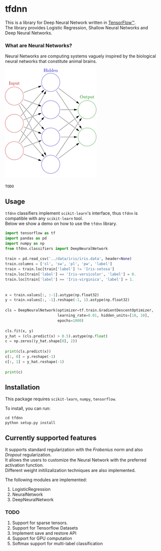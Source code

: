 # tfdnn

This is a library for Deep Neural Network written in [TensorFlow™](https://www.tensorflow.org/).  
The library provides Logistic Regression, Shallow Neural Networks and Deep Neural Networks.


### What are Neural Networks?
Neural Networks are computing systems vaguely inspired by the biological neural networks that constitute animal brains.

![nn](./images/nn.png "Neural Networks")

```TODO```

## Usage

```tfdnn``` classifiers implement 
```scikit-learn```'s interface, thus ```tfdnn``` 
is compatible with any ```scikit-learn``` tool.  
Below we show a demo on how to use the ```tfdnn``` library. 

```python
import tensorflow as tf
import pandas as pd
import numpy as np
from tfdnn.classifiers import DeepNeuralNetwork

train = pd.read_csv('../data/iris/iris.data', header=None)
train.columns = ['sl', 'sw', 'pl', 'pw', 'label']
train = train.loc[train['label'] != 'Iris-setosa']
train.loc[train['label'] == 'Iris-versicolor', 'label'] = 0.
train.loc[train['label'] == 'Iris-virginica', 'label'] = 1.


x = train.values[:, :-1].astype(np.float32)
y = train.values[:, -1].reshape(-1, 1).astype(np.float32)

cls = DeepNeuralNetwork(optimizer=tf.train.GradientDescentOptimizer,
                        learning_rate=0.01, hidden_units=[10, 10],
                        epochs=1000)

cls.fit(x, y)
y_hat = (cls.predict(x) > 0.5).astype(np.float)
c = np.zeros((y_hat.shape[0], 2))

print(cls.predict(x))
c[:, 0] = y.reshape(-1)
c[:, 1] = y_hat.reshape(-1)

print(c)

```

## Installation

This package requires ```scikit-learn```, ```numpy```, ```tensorflow```.

To install, you can run:

```
cd tfdnn
python setup.py install
```

## Currently supported features
It supports standard regularization with the *Frobenius norm* and also *Dropout* regularization.  
It allows the users to customize the Neural Network with the preferred activation function.    
Different weight initilizalization techniques are also implemented. 

The following modules are implemented: 
1. LogisticRegression
2. NeuralNetwork
3. DeepNeuralNetwork


### TODO
1. Support for sparse tensors.
2. Support for Tensorflow Datasets
3. Implement save and restore API
4. Support for GPU computation
5. Softmax support for multi-label classification
